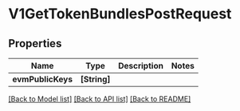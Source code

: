 # V1GetTokenBundlesPostRequest

## Properties
Name | Type | Description | Notes
------------ | ------------- | ------------- | -------------
**evmPublicKeys** | **[String]** |  | 

[[Back to Model list]](../README.md#documentation-for-models) [[Back to API list]](../README.md#documentation-for-api-endpoints) [[Back to README]](../README.md)


